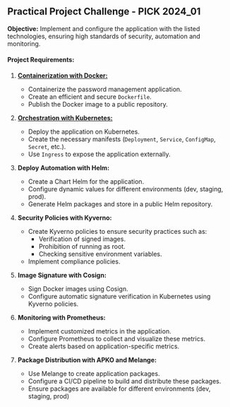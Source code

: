 ## Practical Project Challenge - PICK 2024_01

**Objective:** Implement and configure the application with the listed technologies, ensuring high standards of security, automation and monitoring.

#### Project Requirements:

1. [**Containerization with Docker:**](https://github.com/lucas-92/LINUXtips-PICK/blob/main/docs/1.%20Containerization%20with%20Docker.md) 
   - Containerize the password management application.
   - Create an efficient and secure `Dockerfile`.
   - Publish the Docker image to a public repository.

2. [**Orchestration with Kubernetes:**](https://github.com/lucas-92/LINUXtips-PICK/blob/main/docs/2.%20Orchestration%20with%20Kubernetes)
   - Deploy the application on Kubernetes.
   - Create the necessary manifests (`Deployment`, `Service`, `ConfigMap`, `Secret`, etc.).
   - Use `Ingress` to expose the application externally.

3. **Deploy Automation with Helm:**
   - Create a Chart Helm for the application.
   - Configure dynamic values ​​for different environments (dev, staging, prod).
   - Generate Helm packages and store in a public Helm repository.

4. **Security Policies with Kyverno:**
   - Create Kyverno policies to ensure security practices such as:
     - Verification of signed images.
     - Prohibition of running as root.
     - Checking sensitive environment variables.
   - Implement compliance policies.

5. **Image Signature with Cosign:**
   - Sign Docker images using Cosign.
   - Configure automatic signature verification in Kubernetes using Kyverno policies.

6. **Monitoring with Prometheus:**
   - Implement customized metrics in the application.
   - Configure Prometheus to collect and visualize these metrics.
   - Create alerts based on application-specific metrics.

7. **Package Distribution with APKO and Melange:**
   - Use Melange to create application packages.
   - Configure a CI/CD pipeline to build and distribute these packages.
   - Ensure packages are available for different environments (dev, staging, prod)
